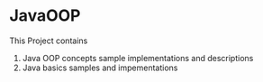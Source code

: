 # JavaOOP
This Project contains 
  1. Java OOP concepts sample implementations and descriptions
  2. Java basics samples and impementations
